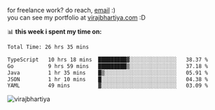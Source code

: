for freelance work? do reach, [email](mailto:vlbhartiya@gmail.com) :)<br/>
you can see my portfolio at [virajbhartiya.com](https://virajbhartiya.com) :D

📊 **this week i spent my time on:**

<!--START_SECTION:waka-->

```txt
Total Time: 26 hrs 35 mins

TypeScript   10 hrs 18 mins  █████████▓░░░░░░░░░░░░░░░   38.37 %
Go           9 hrs 59 mins   █████████▒░░░░░░░░░░░░░░░   37.18 %
Java         1 hr 35 mins    █▒░░░░░░░░░░░░░░░░░░░░░░░   05.91 %
JSON         1 hr 10 mins    █░░░░░░░░░░░░░░░░░░░░░░░░   04.38 %
YAML         49 mins         ▓░░░░░░░░░░░░░░░░░░░░░░░░   03.09 %
```

<!--END_SECTION:waka-->

<p align="left"> <img src="https://komarev.com/ghpvc/?username=virajbhartiya&color=blue" alt="virajbhartiya" /> </p>
